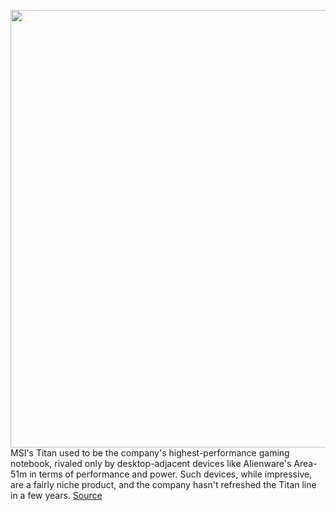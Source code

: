 <img src='https://cdn.vox-cdn.com/thumbor/doTb0B0pERjko8SGF2RBkqLHKDI=/0x0:3802x2534/1200x800/filters:focal(1597x963:2205x1571)/cdn.vox-cdn.com/uploads/chorus_image/image/70930827/Titan_GT77_Scenario_photo__56_.0.jpg' width='700px' /><br/>
MSI's Titan used to be the company's highest-performance gaming notebook, rivaled only by desktop-adjacent devices like Alienware's Area-51m in terms of performance and power. Such devices, while impressive, are a fairly niche product, and the company hasn't refreshed the Titan line in a few years.
<a href='https://www.theverge.com/2022/6/1/23141837/msi-titan-gt77-raider-ge77-ge67-hx-intel-250w-cpu-gpu'> Source <a/>